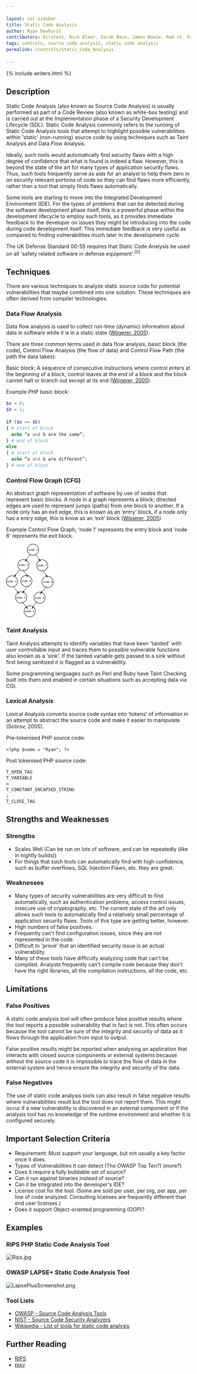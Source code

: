 ```yaml
---

layout: col-sidebar
title: Static Code Analysis
author: Ryan Dewhurst
contributors: KirstenS, Nick Bloor, Sarah Baso, James Bowie, Ram ch, EvgeniyRyzhkov, Iberiam, Ann.campbell, Ejohn20, Jonathan Marcil, Christina Schelin, Jie Wang, Fabian, Achim, Dirk Wetter, kingthorin
tags: controls, source code analysis, static code analysis
permalink: /controls/Static_Code_Analysis

---
```


{% include writers.html %}

## Description

Static Code Analysis (also known as Source Code Analysis) is usually
performed as part of a Code Review (also known as white-box testing) and
is carried out at the Implementation phase of a Security Development
Lifecycle (SDL). Static Code Analysis commonly refers to the running of
Static Code Analysis tools that attempt to highlight possible
vulnerabilities within 'static' (non-running) source code by using
techniques such as Taint Analysis and Data Flow Analysis.

Ideally, such tools would automatically find security flaws with a high
degree of confidence that what is found is indeed a flaw. However, this
is beyond the state of the art for many types of application security
flaws. Thus, such tools frequently serve as aids for an analyst to help
them zero in on security relevant portions of code so they can find
flaws more efficiently, rather than a tool that simply finds flaws
automatically.

Some tools are starting to move into the Integrated Development
Environment (IDE). For the types of problems that can be detected during
the software development phase itself, this is a powerful phase within
the development lifecycle to employ such tools, as it provides immediate
feedback to the developer on issues they might be introducing into the
code during code development itself. This immediate feedback is very
useful as compared to finding vulnerabilities much later in the
development cycle.

The UK Defense Standard 00-55 requires that Static Code Analysis be used
on all 'safety related software in defense equipment'.<sup>\[0\]</sup>

## Techniques

There are various techniques to analyze static source code for potential
vulnerabilities that maybe combined into one solution. These techniques
are often derived from compiler technologies.

### Data Flow Analysis

Data flow analysis is used to collect run-time (dynamic) information
about data in software while it is in a static state ([Wögerer, 2005](http://citeseerx.ist.psu.edu/viewdoc/summary?doi=10.1.1.394.5540)).

There are three common terms used in data flow analysis, basic block
(the code), Control Flow Analysis (the flow of data) and Control Flow
Path (the path the data takes):

Basic block: A sequence of consecutive instructions where control enters
at the beginning of a block, control leaves at the end of a block and
the block cannot halt or branch out except at its end ([Wögerer, 2005](http://citeseerx.ist.psu.edu/viewdoc/summary?doi=10.1.1.394.5540)).

Example PHP basic block:

```php
$a = 0;
$b = 1;

if ($a == $b)
{ # start of block
  echo “a and b are the same”;
} # end of block
else
{ # start of block
  echo “a and b are different”;
} # end of block
```

### Control Flow Graph (CFG)

An abstract graph representation of software by use of nodes that
represent basic blocks. A node in a graph represents a block; directed
edges are used to represent jumps (paths) from one block to another. If
a node only has an exit edge, this is known as an ‘entry’ block, if a
node only has a entry edge, this is know as an ‘exit’ block ([Wögerer, 2005](http://citeseerx.ist.psu.edu/viewdoc/summary?doi=10.1.1.394.5540)).

Example Control Flow Graph; ‘node 1’ represents the entry block and
‘node 6’ represents the exit block.

![Control_flow_graph.png](../../assets/images/Control_flow_graph.png
"Control_flow_graph.png")

### Taint Analysis

Taint Analysis attempts to identify variables that have been 'tainted'
with user controllable input and traces them to possible vulnerable
functions also known as a 'sink'. If the tainted variable gets passed to
a sink without first being sanitized it is flagged as a vulnerability.

Some programming languages such as Perl and Ruby have Taint Checking
built into them and enabled in certain situations such as accepting data
via CGI.

### Lexical Analysis

Lexical Analysis converts source code syntax into ‘tokens’ of
information in an attempt to abstract the source code and make it easier
to manipulate (Sotirov, 2005).

Pre-tokenised PHP source code:

`<?php $name = "Ryan"; ?>`

Post tokenised PHP source code:

```
T_OPEN_TAG
T_VARIABLE
=
T_CONSTANT_ENCAPSED_STRING
;
T_CLOSE_TAG

```

## Strengths and Weaknesses

### Strengths

- Scales Well (Can be run on lots of software, and can be repeatedly (like in nightly builds))
- For things that such tools can automatically find with high confidence, such as buffer overflows, SQL Injection Flaws, etc. they are great.

### Weaknesses

- Many types of security vulnerabilities are very difficult to find automatically, such as authentication problems, access control issues, insecure use of cryptography, etc. The current state of the art only allows such tools to automatically find a relatively small percentage of application security flaws. Tools of this type are getting better, however.
- High numbers of false positives.
- Frequently can't find configuration issues, since they are not represented in the code.
- Difficult to 'prove' that an identified security issue is an actual vulnerability.
- Many of these tools have difficulty analyzing code that can't be compiled. Analysts frequently can't compile code because they don't have the right libraries, all the compilation instructions, all the code, etc.

## Limitations

### False Positives

A static code analysis tool will often produce false positive results
where the tool reports a possible vulnerability that in fact is not.
This often occurs because the tool cannot be sure of the integrity and
security of data as it flows through the application from input to
output.

False positive results might be reported when analysing an application
that interacts with closed source components or external systems because
without the source code it is impossible to trace the flow of data in
the external system and hence ensure the integrity and security of the
data.

### False Negatives

The use of static code analysis tools can also result in false negative
results where vulnerabilities result but the tool does not report them.
This might occur if a new vulnerability is discovered in an external
component or if the analysis tool has no knowledge of the runtime
environment and whether it is configured securely.

## Important Selection Criteria

- Requirement: Must support your language, but not usually a key factor once it does.
- Types of Vulnerabilities it can detect (The OWASP Top Ten?) (more?)
- Does it require a fully buildable set of source?
- Can it run against binaries instead of source?
- Can it be integrated into the developer's IDE?
- License cost for the tool. (Some are sold per user, per org, per app, per line of code analyzed. Consulting licenses are frequently different than end user licenses.)
- Does it support Object-oriented programming (OOP)?

## Examples

### RIPS PHP Static Code Analysis Tool

![Rips.jpg](Rips.jpg "Rips.jpg")

### OWASP LAPSE+ Static Code Analysis Tool

![LapsePlusScreenshot.png](LapsePlusScreenshot.png "LapsePlusScreenshot.png")

### Tool Lists

- [OWASP - Source Code Analysis Tools](../Source_Code_Analysis_Tools)
- [NIST - Source Code Security Analyzers](http://samate.nist.gov/index.php/Source_Code_Security_Analyzers.html)
- [Wikipedia - List of tools for static code analysis](http://en.wikipedia.org/wiki/List_of_tools_for_static_code_analysis)

## Further Reading

- [RIPS](https://sourceforge.net/projects/rips-scanner/)
- [pixy](http://seclab.nu/static/publications/ssp2006pixy.pdf)
